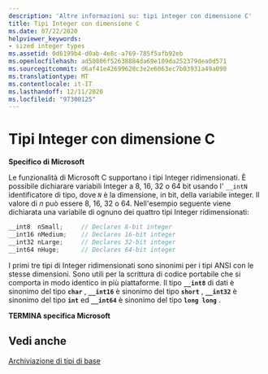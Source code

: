 ```yaml
---
description: 'Altre informazioni su: tipi integer con dimensione C'
title: Tipi Integer con dimensione C
ms.date: 07/22/2020
helpviewer_keywords:
- sized integer types
ms.assetid: 0d6199b4-d0ab-4e8c-a769-785f5afb92eb
ms.openlocfilehash: ad50806f52638884da69e109da252379dea0d571
ms.sourcegitcommit: d6af41e42699628c3e2e6063ec7b03931a49a098
ms.translationtype: MT
ms.contentlocale: it-IT
ms.lasthandoff: 12/11/2020
ms.locfileid: "97300125"
---
```

# <a name="c-sized-integer-types"></a>Tipi Integer con dimensione C

**Specifico di Microsoft**

Le funzionalità di Microsoft C supportano i tipi Integer ridimensionati. È possibile dichiarare variabili Integer a 8, 16, 32 o 64 bit usando l' `__intN` identificatore di tipo, dove *`N`* è la dimensione, in bit, della variabile integer. Il valore di *n* può essere 8, 16, 32 o 64. Nell'esempio seguente viene dichiarata una variabile di ognuno dei quattro tipi Integer ridimensionati:

```C
__int8  nSmall;     // Declares 8-bit integer
__int16 nMedium;    // Declares 16-bit integer
__int32 nLarge;     // Declares 32-bit integer
__int64 nHuge;      // Declares 64-bit integer
```

I primi tre tipi di Integer ridimensionati sono sinonimi per i tipi ANSI con le stesse dimensioni. Sono utili per la scrittura di codice portabile che si comporta in modo identico in più piattaforme. Il tipo **`__int8`** di dati è sinonimo del tipo **`char`** , **`__int16`** è sinonimo del tipo **`short`** , **`__int32`** è sinonimo del tipo **`int`** ed **`__int64`** è sinonimo del tipo **`long long`** .

**TERMINA specifica Microsoft**

## <a name="see-also"></a>Vedi anche

[Archiviazione di tipi di base](../c-language/storage-of-basic-types.md)
